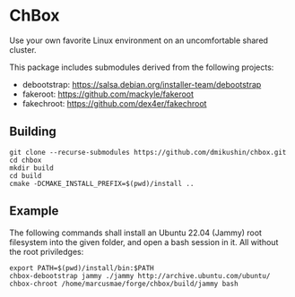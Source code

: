 # ChBox

Use your own favorite Linux environment on an uncomfortable shared cluster.

This package includes submodules derived from the following projects:

* debootstrap: https://salsa.debian.org/installer-team/debootstrap
* fakeroot: https://github.com/mackyle/fakeroot
* fakechroot: https://github.com/dex4er/fakechroot

## Building

```
git clone --recurse-submodules https://github.com/dmikushin/chbox.git
cd chbox
mkdir build
cd build
cmake -DCMAKE_INSTALL_PREFIX=$(pwd)/install ..
```

## Example

The following commands shall install an Ubuntu 22.04 (Jammy) root filesystem into the given folder, and open a bash session in it. All without the root priviledges:

```
export PATH=$(pwd)/install/bin:$PATH
chbox-debootstrap jammy ./jammy http://archive.ubuntu.com/ubuntu/
chbox-chroot /home/marcusmae/forge/chbox/build/jammy bash
```

